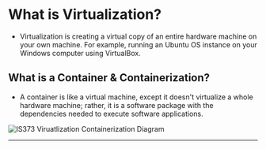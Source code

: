 # What is Virtualization?

- Virtualization is creating a virtual copy of
an entire hardware machine on your own machine.
For example, running an Ubuntu OS instance
on your Windows computer using VirtualBox.

## What is a Container & Containerization?

- A container is like a virtual machine,
except it doesn't virtualize a whole hardware machine;
rather, it is a software package with
the dependencies needed to execute software applications.

![IS373 Viruatlization Containerization Diagram ](https://github.com/user-attachments/assets/8a19e394-7340-4b20-8274-0657bc39bbe0)


---
